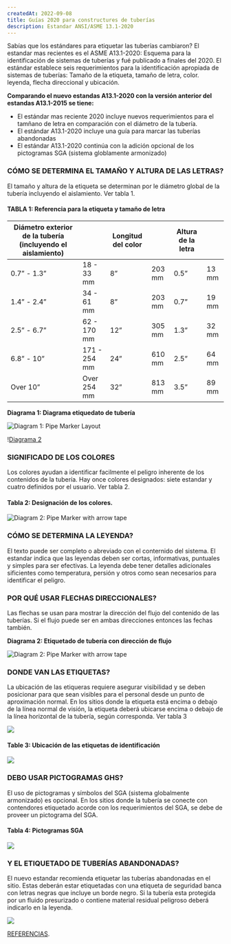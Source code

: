 ```yaml
---
createdAt: 2022-09-08
title: Guías 2020 para constructures de tuberías
description: Estandar ANSI/ASME 13.1-2020
---
```

S﻿abías que los estándares para etiquetar las tuberías cambiaron? El estandar mas recientes es el ASME A13.1-2020: Esquema para la identificación de sistemas de tuberías y fué publicado a finales del 2020. El estándar establece seis requerimientos para la identificación apropiada de sistemas de tuberías: Tamaño de la etiqueta, tamaño de letra, color. leyenda, flecha direccional y ubicación.

**C﻿omparando el nuevo estandas A13.1-2020 con la versión anterior del estandas A13.1-2015 se tiene:**

* E﻿l estándar mas reciente 2020 incluye nuevos requerimientos para el  tamñano de letra en comparación con el diámetro de la tubería.
* E﻿l estándar A13.1-2020  incluye una guía para marcar las tuberías abandonadas
* E﻿l estándar A13.1-2020 continúa con la adición opcional de los pictogramas SGA (sistema globlamente armonizado)

### CÓMO SE DETERMINA EL TAMAÑO Y ALTURA DE LAS LETRAS?

El tamaño y altura de la etiqueta se determinan por le diámetro global de la tubería incluyendo el aislamiento. Ver tabla 1.

#### TABLA 1: Referencia para la etiqueta y tamaño de letra

| Diámetro exterior de la tubería (incluyendo el aislamiento) |              | Longitud del color |        | A﻿ltura de la letra |       |
| ----------------------------------------------------------- | ------------ | ------------------ | ------ | ------------------- | ----- |
| 0.7” - 1.3”                                                 | 18 - 33 mm   | 8”                 | 203 mm | 0.5”                | 13 mm |
| 1.4” - 2.4”                                                 | 34 - 61 mm   | 8”                 | 203 mm | 0.7”                | 19 mm |
| 2.5” - 6.7”                                                 | 62 - 170 mm  | 12”                | 305 mm | 1.3”                | 32 mm |
| 6.8” - 10”                                                  | 171 - 254 mm | 24”                | 610 mm | 2.5”                | 64 mm |
| Over 10”                                                    | Over 254 mm  | 32”                | 813 mm | 3.5”                | 89 mm |

**Diagrama 1: Diagrama etiquedato de tubería**

![Diagram 1: Pipe Marker Layout](/img/tuberias-dimension-etiqueta-.png)

!﻿[Diagrama 2](https://www.graphicproducts.com/media/images/pipe-size-chart-float.jpg)

### SIGNIFICADO DE LOS COLORES

L﻿os colores ayudan a identificar facilmente el peligro inherente de los contenidos de la tubería. Hay once colores designados: siete estandar y cuatro definidos por el usuario.
V﻿er tabla 2.

#### Tabla 2: Designación de los colores.

![Diagram 2: Pipe Marker with arrow tape](/img/colores-y-letras-tuberías.png)

### CÓMO SE DETERMINA LA LEYENDA?

El texto puede ser completo o abreviado con el conternido del sistema. El estandar indica que las leyendas deben ser cortas, informativas, puntuales y simples para ser efectivas. La leyenda debe tener detalles adicionales sificientes como temperatura, persión y otros como sean necesarios para identificar el peligro.

### P﻿OR QUÉ USAR FLECHAS DIRECCIONALES?

L﻿as flechas se usan para mostrar la dirección del flujo del contenido de las tuberías. Si el flujo puede ser en ambas direcciones entonces las fechas también.

**Diagrama 2: Etiquetado de tubería con dirección de flujo**

![Diagram 2: Pipe Marker with arrow tape](https://ww2.kolbipipemarkers.com/hubfs/assets-2022/Diagram%202%20Pipe%20Marker%20with%20arrow%20tape%20(1).png)

### DONDE VAN LAS ETIQUETAS?

L﻿a ubicación de las etiqueras requiere asegurar visibilidad y se deben posicionar para que sean visibles para el personal desde un punto de aproximación normal. En los sitios donde la etiqueta está encima o debajo de la línea normal de visión, la etiqueta deberá ubicarse encima o debajo de la línea horizontal de la tubería, según corresponda. Ver tabla 3

![](https://ww2.kolbipipemarkers.com/hubfs/marker-placement.png)

#### Table 3: Ubicación de las etiquetas de identificación

![](https://ww2.kolbipipemarkers.com/hubfs/table-three-image.png)

### DEBO USAR PICTOGRAMAS GHS?

E﻿l uso de pictogramas y símbolos del SGA (sistema globalmente armonizado) es opcional. En los sitios donde la tubería se conecte con contendores etiquetado acorde con los requerimientos del SGA, se debe de proveer un pictograma del SGA.

#### Tabla 4: Pictogramas SGA

![](https://ww2.kolbipipemarkers.com/hubfs/table-four-image.png)

### Y EL ETIQUETADO DE TUBERÍAS ABANDONADAS?

E﻿l nuevo estandar recomienda etiquetar las tuberías abandonadas en el sitio. Estas deberán estar etiquetadas con una etiqueta de seguridad banca con letras negras que incluye un borde negro. Si la tubería esta protegida por un fluido presurizado o contiene  material residual peligroso deberá indicarlo en la leyenda.

![](https://ww2.kolbipipemarkers.com/hubfs/Abandoned-Pipes.png)

[REFERENCIAS](https://ww2.kolbipipemarkers.com/ansi-asme-pipe-marker-standards).
